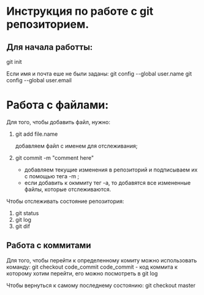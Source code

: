 # Инструкция по работе c git репозиторием.

## Для начала работты:
git init

Если имя и почта еше не были заданы:
git config --global user.name
git config --global user.email


# Работа с файлами:
Для того, чтобы добавить файл, нужно:
1. git add file.name

    добавляем файл с именем для отслеживания;
2. git commit -m "comment here"

    * добавляем текущие изменения в репозиторий и
    подписываем их с помощью тега -m ;
    * если добавить к окммиту тег -а, то добавятся все измененные файлы,
    которые отслеживаются.

Чтобы отслеживать состояние репозитория:
1. git status
2. git log
3. git dif

## Работа с коммитами
Для того, чтобы перейти к определенному комиту
можно использовать команду:
git checkout code_commit
    code_commit - код коммита к которому хотим
    перейти, его можно посмотреть в git log

Чтобы вернуться к самому последнему состоянию:
git checkout master